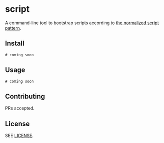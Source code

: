 # script

A command-line tool to bootstrap scripts according to [the normalized script pattern](https://github.blog/2015-06-30-scripts-to-rule-them-all/).

## Install

```
# coming soon
```

## Usage

```
# coming soon
```

## Contributing

PRs accepted.

## License

SEE [LICENSE](LICENSE).
